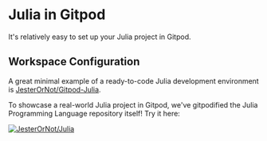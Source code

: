 # Julia in Gitpod

It's relatively easy to set up your Julia project in Gitpod.

## Workspace Configuration

A great minimal example of a ready-to-code Julia development environment is [JesterOrNot/Gitpod-Julia](https://github.com/JesterOrNot/Gitpod-Julia).

To showcase a real-world Julia project in Gitpod, we've gitpodified the Julia Programming Language repository itself! Try it here:

[![JesterOrNot/Julia](https://gitpod.io/button/open-in-gitpod.svg)](https://gitpod.io/#https://github.com/JesterOrNot/Julia)
